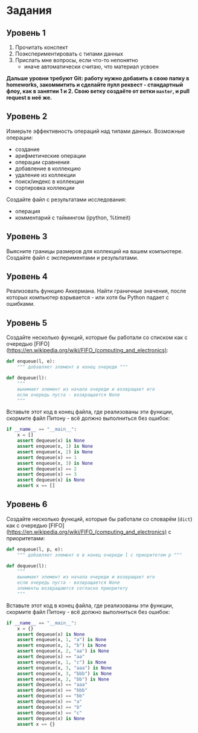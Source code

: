 # Задания

## Уровень 1

1. Прочитать конспект
1. Поэкспериментировать с типами данных
1. Прислать мне вопросы, если что-то непонятно
    - иначе автоматически считаю, что материал усвоен

**Дальше уровни требуют Git: работу нужно добавить в свою папку в homeworks,
закоммитить и сделайте пулл реквест - стандартный флоу, как в занятии 1 и 2. Свою ветку создаёте от ветки `master`, и pull request в неё же.**

## Уровень 2

Измерьте эффективность операций над типами данных.
Возможные операции:
- создание
- арифметические операции
- операции сравнения
- добавление в коллекцию
- удаление из коллекции
- поиск/индекс в коллекции
- сортировка коллекции

Создайте файл с результатами исследования:
- операция
- комментарий с таймингом (ipython, %timeit)

## Уровень 3

Выясните границы размеров для коллекций на вашем компьютере.
Создайте файл с экспериментами и результатами.

## Уровень 4

Реализовать функцию Аккермана.
Найти граничные значения,
после которых компьютер взрывается -
или хотя бы Python падает с ошибками.

## Уровень 5

Создайте несколько функций, которые бы работали со списком как с очередью [FIFO](https://en.wikipedia.org/wiki/FIFO_(computing_and_electronics):

```python
def enqueue(l, e):
    """ добавляет элемент в конец очереди """

def dequeue(l):
    """
    вынимает элемент из начала очереди и возвращает его
    если очередь пуста - возвращается None
    """
```

Вставьте этот код в конец файла, где реализованы эти функции,
скормите файл Питону - всё должно выполниться без ошибок:

```python
if __name__ == "__main__":
    x = []
    assert dequeue(x) is None
    assert enqueue(x, 1) is None
    assert enqueue(x, 2) is None
    assert dequeue(x) == 1
    assert enqueue(x, 3) is None
    assert dequeue(x) == 2
    assert dequeue(x) == 3
    assert dequeue(x) is None
    assert x == []
```

## Уровень 6

Создайте несколько функций, которые бы работали со словарём (`dict`) как с очередью [FIFO](https://en.wikipedia.org/wiki/FIFO_(computing_and_electronics) с приоритетами:

```python
def enqueue(l, p, e):
    """ добавляет элемент e в конец очереди l с приоритетом p """

def dequeue(l):
    """
    вынимает элемент из начала очереди и возвращает его
    если очередь пуста - возвращается None
    элементы возвращаются согласно приоритету
    """
```

Вставьте этот код в конец файла, где реализованы эти функции,
скормите файл Питону - всё должно выполниться без ошибок:

```python
if __name__ == "__main__":
    x = {}
    assert dequeue(x) is None
    assert enqueue(x, 1, "a") is None
    assert enqueue(x, 1, "b") is None
    assert enqueue(x, 2, "aa") is None
    assert dequeue(x) == "aa"
    assert enqueue(x, 1, "c") is None
    assert enqueue(x, 3, "aaa") is None
    assert enqueue(x, 3, "bbb") is None
    assert enqueue(x, 2, "bb") is None
    assert dequeue(x) == "aaa"
    assert dequeue(x) == "bbb"
    assert dequeue(x) == "bb"
    assert dequeue(x) == "a"
    assert dequeue(x) == "b"
    assert dequeue(x) == "c"
    assert dequeue(x) is None
    assert x == {}
```
